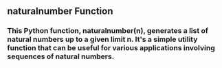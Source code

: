 ## naturalnumber Function
### This Python function, naturalnumber(n), generates a list of natural numbers up to a given limit n. It's a simple utility function that can be useful for various applications involving sequences of natural numbers.

